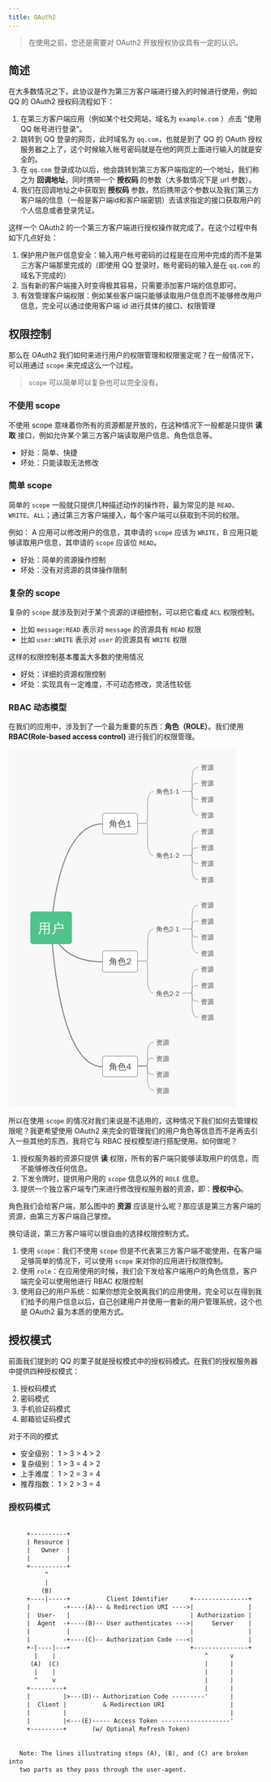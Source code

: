 ```yaml
---
title: OAuth2
---
```


> 在使用之前，您还是需要对 OAuth2 开放授权协议具有一定的认识。

## 简述

在大多数情况之下，此协议是作为第三方客户端进行接入的时候进行使用，例如 QQ 的 OAuth2 授权码流程如下：

1. 在第三方客户端应用（例如某个社交网站，域名为 `example.com` ）点击 “使用 QQ 帐号进行登录”。
2. 跳转到 QQ 登录的网页，此时域名为 `qq.com`，也就是到了 QQ 的 OAuth 授权服务器之上了，这个时候输入帐号密码就是在他的网页上面进行输入的就是安全的。
3. 在 `qq.com` 登录成功以后，他会跳转到第三方客户端指定的一个地址，我们称之为 **回调地址**，同时携带一个 **授权码** 的参数（大多数情况下是 url 参数）。
4. 我们在回调地址之中获取到 **授权码** 参数，然后携带这个参数以及我们第三方客户端的信息（一般是客户端id和客户端密钥）去请求指定的接口获取用户的个人信息或者登录凭证。

这样一个 OAuth2 的一个第三方客户端进行授权操作就完成了。在这个过程中有如下几点好处：

1. 保护用户账户信息安全：输入用户帐号密码的过程是在应用中完成的而不是第三方客户端那里完成的（即使用 QQ 登录时，帐号密码的输入是在 `qq.com` 的域名下完成的）
2. 当有新的客户端接入时变得极其容易，只需要添加客户端的信息即可。
3. 有效管理客户端权限：例如某些客户端只能够读取用户信息而不能够修改用户信息，完全可以通过使用客户端 id 进行具体的接口、权限管理

## 权限控制

那么在 OAuth2 我们如何来进行用户的权限管理和权限鉴定呢？在一般情况下，可以用通过 `scope` 来完成这么一个过程。

> `scope` 可以简单可以复杂也可以完全没有。

### 不使用 scope

不使用 scope 意味着你所有的资源都是开放的，在这种情况下一般都是只提供 **读取** 接口，例如允许某个第三方客户端读取用户信息、角色信息等。

- 好处：简单、快捷
- 坏处：只能读取无法修改

### 简单 scope

简单的 `scope` 一般就只提供几种描述动作的操作符，最为常见的是 `READ`、`WRITE`、`ALL`；通过第三方客户端接入，每个客户端可以获取到不同的权限。

例如： A 应用可以修改用户的信息，其申请的 `scope` 应该为 `WRITE`，B 应用只能够读取用户信息，其申请的 `scope` 应该位 `READ`。

- 好处：简单的资源操作控制
- 坏处：没有对资源的具体操作限制

### 复杂的 scope

复杂的 `scope` 就涉及到对于某个资源的详细控制，可以把它看成 `ACL` 权限控制。

- 比如 `message:READ` 表示对 `message` 的资源具有 `READ` 权限
- 比如 `user:WRITE` 表示对 `user` 的资源具有 `WRITE` 权限

这样的权限控制基本覆盖大多数的使用情况

- 好处：详细的资源权限控制
- 坏处：实现具有一定难度，不可动态修改，灵活性较低

### RBAC 动态模型

在我们的应用中，涉及到了一个最为重要的东西：**角色（ROLE）**。我们使用 **RBAC(Role-based access control)** 进行我们的权限管理。 

![rbac](./images/rbac.png)

所以在使用 `scope` 的情况对我们来说是不适用的，这种情况下我们如何去管理权限呢？我更希望使用 OAuth2 来完全的管理我们的用户角色等信息而不是再去引入一些其他的东西，我将它与 RBAC 授权模型进行搭配使用。如何做呢？

1. 授权服务器的资源只提供 **读** 权限，所有的客户端只能够读取用户的信息，而不能够修改任何信息。
2. 下发令牌时，提供用户用的 `scope` 信息以外的 `ROLE` 信息。
3. 提供一个独立客户端专门来进行修改授权服务器的资源，即：**授权中心**。

角色我们会给客户端，那么图中的 **资源** 应该是什么呢？那应该是第三方客户端的资源，由第三方客户端自己掌控。

换句话说，第三方客户端可以很自由的选择权限控制方式。

1. 使用 `scope`：我们不使用 `scope` 但是不代表第三方客户端不能使用，在客户端足够简单的情况下，可以使用 `scope` 来对你的应用进行权限控制。
2. 使用 `role`：在应用使用的时候，我们会下发给客户端用户的角色信息，客户端完全可以使用他进行 RBAC 权限控制
3. 使用自己的用户系统：如果你想完全脱离我们的应用使用，完全可以在得到我们给予的用户信息以后，自己创建用户并使用一套新的用户管理系统，这个也是 OAuth2 最为本质的使用方式。

## 授权模式

前面我们提到的 QQ 的栗子就是授权模式中的授权码模式。在我们的授权服务器中提供四种授权模式：

1. 授权码模式
2. 密码模式
3. 手机验证码模式
4. 邮箱验证码模式

对于不同的模式

- 安全级别： 1 > 3 > 4 > 2
- 复杂级别： 1 > 3 = 4 > 2
- 上手难度： 1 > 2 = 3 = 4 
- 推荐指数： 1 > 2 > 3 = 4

### 授权码模式

```text

     +----------+
     | Resource |
     |   Owner  |
     |          |
     +----------+
          ^
          |
         (B)
     +----|-----+          Client Identifier      +---------------+
     |         -+----(A)-- & Redirection URI ---->|               |
     |  User-   |                                 | Authorization |
     |  Agent  -+----(B)-- User authenticates --->|     Server    |
     |          |                                 |               |
     |         -+----(C)-- Authorization Code ---<|               |
     +-|----|---+                                 +---------------+
       |    |                                         ^      v
      (A)  (C)                                        |      |
       |    |                                         |      |
       ^    v                                         |      |
     +---------+                                      |      |
     |         |>---(D)-- Authorization Code ---------'      |
     |  Client |          & Redirection URI                  |
     |         |                                             |
     |         |<---(E)----- Access Token -------------------'
     +---------+       (w/ Optional Refresh Token)


   Note: The lines illustrating steps (A), (B), and (C) are broken into
   two parts as they pass through the user-agent.

```